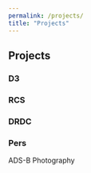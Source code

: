 ```yaml
---
permalink: /projects/
title: "Projects"
---
```


## Projects

### D3


### RCS


### DRDC


### Pers
ADS-B
Photography
